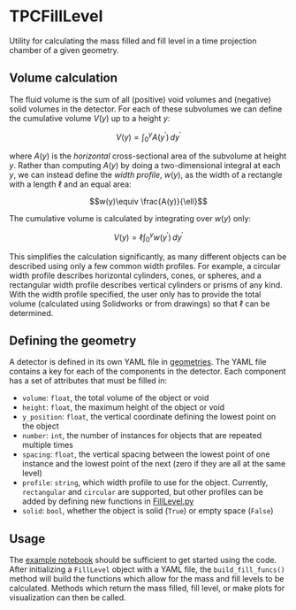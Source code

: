 # TPCFillLevel
Utility for calculating the mass filled and fill level in a time projection chamber of a given geometry.

## Volume calculation
The fluid volume is the sum of all (positive) void volumes and (negative) solid volumes in the detector. For each of these subvolumes we can define the cumulative volume $V(y)$ up to a height $y$:

$$V(y) = \int_0^{y}A(y^\prime)\,dy^\prime$$

where $A(y)$ is the *horizontal* cross-sectional area of the subvolume at height $y$. Rather than computing $A(y)$ by doing a two-dimensional integral at each $y$, we can instead define the *width profile*, $w(y)$, as the width of a rectangle with a length $\ell$ and an equal area:

$$w(y)\equiv \frac{A(y)}{\ell}$$

The cumulative volume is calculated by integrating over $w(y)$ only:

$$V(y) = \ell\int_0^{y}w(y^\prime)\,dy^\prime$$

This simplifies the calculation significantly, as many different objects can be described using only a few common width profiles. For example, a circular width profile describes horizontal cylinders, cones, or spheres, and a rectangular width profile describes vertical cylinders or prisms of any kind. With the width profile specified, the user only has to provide the total volume (calculated using Solidworks or from drawings) so that $\ell$ can be determined.

## Defining the geometry
A detector is defined in its own YAML file in [geometries](https://github.com/clarkehardy/TPCFillLevel/tree/main/geometries). The YAML file contains a key for each of the components in the detector. Each component has a set of attributes that must be filled in:
- `volume`: `float`, the total volume of the object or void
- `height`: `float`, the maximum height of the object or void
- `y_position`: `float`, the vertical coordinate defining the lowest point on the object
- `number`: `int`, the number of instances for objects that are repeated multiple times
- `spacing`: `float`, the vertical spacing between the lowest point of one instance and the lowest point of the next (zero if they are all at the same level)
- `profile`: `string`, which width profile to use for the object. Currently, `rectangular` and `circular` are supported, but other profiles can be added by defining new functions in [FillLevel.py](https://github.com/clarkehardy/TPCFillLevel/blob/main/FillLevel.py)
- `solid`: `bool`, whether the object is solid (`True`) or empty space (`False`)

## Usage
The [example notebook](https://github.com/clarkehardy/TPCFillLevel/blob/main/example.ipynb) should be sufficient to get started using the code. After initializing a `FillLevel` object with a YAML file, the `build_fill_funcs()` method will build the functions which allow for the mass and fill levels to be calculated. Methods which return the mass filled, fill level, or make plots for visualization can then be called.
